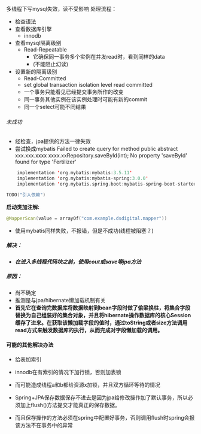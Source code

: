 
多线程下写mysql失效，读不受影响
处理流程：
- 检查语法
- 查看数据库引擎
	- innodb
- 查看mysql隔离级别
	- Read-Repeatable
		- 它确保同一事务多个实例在并发read时，看到同样的data
		- (不能阻止幻读)
- 设置新的隔离级别
	- Read-Committed
	- set global transaction isolation level read committed
	- 一个事务只能看见已经提交事务所作的改变
	- 同一事务其他实例在该实例处理时可能有新的commit
	- 同一个select可能不同结果
###### 未成功
- 经检查，jpa提供的方法一律失效
- 尝试换成mybatis
Failed to create query for method public abstract xxx.xxx.xxxx
xxxx.xxRepository.saveById(int); No property 'saveById' found for type 'Fertilizer'
```kotlin
    implementation 'org.mybatis:mybatis:3.5.11'
    implementation 'org.mybatis:mybatis-spring:3.0.0'
    implementation 'org.mybatis.spring.boot:mybatis-spring-boot-starter:3.0.0'

TODO("引入依赖")
```
**启动类加注解:**
```kotlin
@MapperScan(value = arrayOf("com.example.dsdigital.mapper"))
```

- 使用mybatis同样失败，不报错，但是不成功(线程被阻塞？)
##### 解决：
- ***在进入多线程代码块之前，使用cout或save等jpa方法***
##### 原因：
- 尚不确定
- 推测是与jpa/hibernate懒加载机制有关
- **首先它在查询完数据库将数据映射到bean字段时做了偷梁换柱，将集合字段替换为自己组装好的集合对象，并且将hibernate操作数据库的核心Session缓存了进来。在获取该懒加载字段的值时，通过toString或者size方法调用read方式来触发数据库的执行，从而完成对字段懒加载的调用。**

#### 可能的其他解决办法
- 给表加索引
- innodb在有索引的情况下加行锁，否则加表锁
- 而可能造成线程a和b都给资源x加锁，并且双方循环等待的情况

- Spring+JPA保存数据保存不进去是因为jpa给修改操作加了默认事务，所以必须加上flush()方法提交才能真正的保存数据。
- 而且保存操作的方法必须在spring中配置好事务，否则调用flush时spring会报该方法不在事务中的异常
  